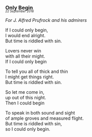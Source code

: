 ### Only Begin
<p style="margin:0; margin-top: -1.25rem">
  <em>
    <small><small>22 September 2016</small></small>
  </em>
</p>

*For J. Alfred Prufrock and his admirers*

If I could only begin,\
I would end alright.\
But time is riddled with sin.

Lovers never win\
with all their might.\
If I could only begin

To tell you all of thick and thin\
I might get things right.\
But time is riddled with sin.

So let me come in,\
up out of this night.\
Then I could begin

To speak in both sound and sight\
of ample groves and measured flight.\
But time is riddled with sin,\
so I could only begin.
